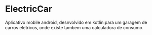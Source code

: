 # ElectricCar
 Aplicativo mobile android, desnvolvido em kotlin para um garagem de carros eletricos, onde existe tambem uma calculadora de consumo.
